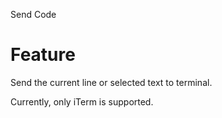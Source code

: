 Send Code

# Feature
Send the current line or selected text to terminal.

Currently, only iTerm is supported.
